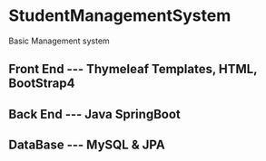 # StudentManagementSystem

Basic Management system
## Front End --- Thymeleaf Templates, HTML, BootStrap4
## Back End  --- Java SpringBoot
## DataBase  --- MySQL & JPA
